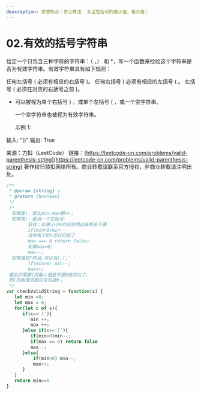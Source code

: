 ```yaml
---
description: 思想热点：贪心算法  关注左括号的最小值，最大值；
---
```


# 02.有效的括号字符串

给定一个只包含三种字符的字符串：（ ，） 和 \*，写一个函数来检验这个字符串是否为有效字符串。有效字符串具有如下规则：

任何左括号 ( 必须有相应的右括号 )。 任何右括号 ) 必须有相应的左括号 ( 。 左括号 ( 必须在对应的右括号之前 )。

*   可以被视为单个右括号 ) ，或单个左括号 ( ，或一个空字符串。

    一个空字符串也被视为有效字符串。

    示例 1:

输入: "()" 输出: True

来源：力扣（LeetCode） 链接：[https://leetcode-cn.com/problems/valid-parenthesis-string](https://leetcode-cn.com/problems/valid-parenthesis-string) 著作权归领扣网络所有。商业转载请联系官方授权，非商业转载请注明出处。

```javascript
/**
 * @param {string} s
 * @return {boolean}
 */
 /*
  如果是(，那么min,max都++；
  如果是)，抵消一个左括号:
        剪枝：如果小于0的话说明这条路走不通
        if(min>0)min--
        没有剩下的(可以匹配了
        max === 0 return false;
        如果max>0;
        max--;
  如果遇到*的话,可以当),(,' '
        if(min>0) min--;
        max++;
 最后只需要(的最小值是不是0就可以了，
 即(的取值范围应该包括0；
 */
var checkValidString = function(s) {
   let min =0; 
   let max = 0;
   for(let c of s){
      if(c=='('){
         min ++;
         max ++;
      }else if(c==')'){
         if(min>0)min--;
         if(max == 0) return false
         max--;
      }else{
          if(min>0) min--;
          max++;
      }
   }
   return min==0
}
```
